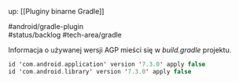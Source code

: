 up: [[Pluginy binarne Gradle]]

#android/gradle-plugin  
#status/backlog 
#tech-area/gradle 

Informacja o używanej wersji AGP mieści się w *build.gradle* projektu. 

```kotlin
id 'com.android.application' version '7.3.0' apply false  
id 'com.android.library' version '7.3.0' apply false
```